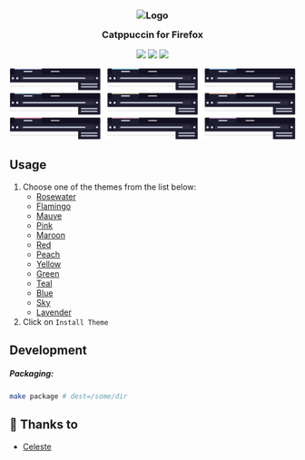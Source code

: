 <h3 align="center">
	<img src="https://raw.githubusercontent.com/catppuccin/catppuccin/dev/assets/logos/exports/1544x1544_circle.png" width="100" alt="Logo"/><br/>
	<img src="https://raw.githubusercontent.com/catppuccin/catppuccin/dev/assets/misc/transparent.png" height="30" width="0px"/>
	Catppuccin for Firefox
	<img src="https://raw.githubusercontent.com/catppuccin/catppuccin/dev/assets/misc/transparent.png" height="30" width="0px"/>
</h3>

<p align="center">
    <a href="https://github.com/CelestialN3ko/firefox/stargazers"><img src="https://img.shields.io/github/stars/catppuccin/firefox?colorA=1e1e28&colorB=c9cbff&style=for-the-badge&logo=starship style=for-the-badge"></a>
    <a href="https://github.com/CelestialN3ko/firefox/issues"><img src="https://img.shields.io/github/issues/catppuccin/firefox?colorA=1e1e28&colorB=f7be95&style=for-the-badge"></a>
    <a href="https://github.com/CelestialN3ko/firefox/contributors"><img src="https://img.shields.io/github/contributors/catppuccin/firefox?colorA=1e1e28&colorB=b1e1a6&style=for-the-badge"></a>
</p>

<p align="center">
  <img src="assets/preview.png"/>
</p>

## Usage

1. Choose one of the themes from the list below:
    - [Rosewater](https://addons.mozilla.org/en-US/firefox/addon/catppuccin-dark-rosewater/)
    - [Flamingo](https://addons.mozilla.org/en-US/firefox/addon/catppuccin-dark-flamingo/)
    - [Mauve](https://addons.mozilla.org/en-US/firefox/addon/catppuccin-dark-mauve/)
    - [Pink](https://addons.mozilla.org/en-US/firefox/addon/catppuccin-dark-pink/)
    - [Maroon](https://addons.mozilla.org/en-US/firefox/addon/catppuccin-dark-maroon/)
    - [Red](https://addons.mozilla.org/en-US/firefox/addon/catppuccin-dark-red/)
    - [Peach](https://addons.mozilla.org/en-US/firefox/addon/catppuccin-dark-peach/)
    - [Yellow](https://addons.mozilla.org/en-US/firefox/addon/catppuccin-dark-yellow/)
    - [Green](https://addons.mozilla.org/en-US/firefox/addon/catppuccin-dark-green/)
    - [Teal](https://addons.mozilla.org/en-US/firefox/addon/catppuccin-dark-teal/)
    - [Blue](https://addons.mozilla.org/en-US/firefox/addon/catppuccin-dark-blue/)
    - [Sky](https://addons.mozilla.org/en-US/firefox/addon/catppuccin-dark-sky/)
    - [Lavender](https://addons.mozilla.org/en-US/firefox/addon/catppuccin-dark-lavender/)
2. Click on `Install Theme`

## Development

##### Packaging:

```bash
make package # dest=/some/dir
```

## 💝 Thanks to

-   [Celeste](https://github.com/CelestialN3ko)
